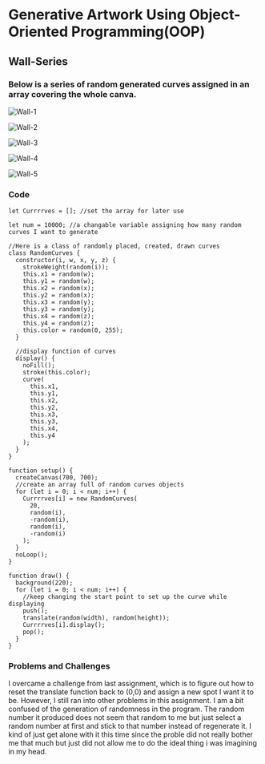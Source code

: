 # Generative Artwork Using Object-Oriented Programming(OOP)
## Wall-Series
### Below is a series of random generated curves assigned in an array covering the whole canva.
![Wall-1](Wall1.png)

![Wall-2](Wall2.png)

![Wall-3](Wall3.png)

![Wall-4](Wall4.png)

![Wall-5](Wall5.png)
### Code
````
let Currrrves = []; //set the array for later use

let num = 10000; //a changable variable assigning how many random curves I want to generate

//Here is a class of randomly placed, created, drawn curves
class RandomCurves {
  constructor(i, w, x, y, z) {
    strokeWeight(random(i));
    this.x1 = random(w);
    this.y1 = random(w);
    this.x2 = random(x);
    this.y2 = random(x);
    this.x3 = random(y);
    this.y3 = random(y);
    this.x4 = random(z);
    this.y4 = random(z);
    this.color = random(0, 255);
  }

  //display function of curves
  display() {
    noFill();
    stroke(this.color);
    curve(
      this.x1,
      this.y1,
      this.x2,
      this.y2,
      this.x3,
      this.y3,
      this.x4,
      this.y4
    );
  }
}

function setup() {
  createCanvas(700, 700);
  //create an array full of random curves objects
  for (let i = 0; i < num; i++) {
    Currrrves[i] = new RandomCurves(
      20,
      random(i),
      -random(i),
      random(i),
      -random(i)
    );
  }
  noLoop();
}

function draw() {
  background(220);
  for (let i = 0; i < num; i++) {
    //keep changing the start point to set up the curve while displaying
    push();
    translate(random(width), random(height));
    Currrrves[i].display();
    pop();
  }
}
````
### Problems and Challenges
I overcame a challenge from last assignment, which is to figure out how to reset the translate function back to (0,0) and assign a new spot I want it to be.
However, I still ran into other problems in this assignment. I am a bit confused of the generation of randomness in the program. The random number it produced does not seem that random to me but just select a random number at first and stick to that number instead of regenerate it. I kind of just get alone with it this time since the proble did not really bother me that much but just did not allow me to do the ideal thing i was imagining in my head.
